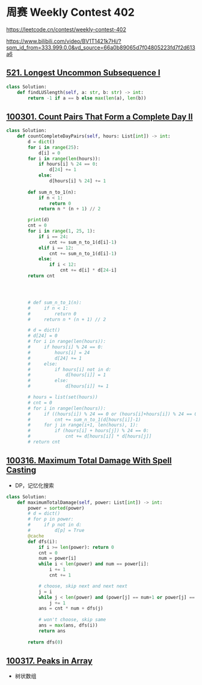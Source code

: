 

# 周赛 Weekly Contest 402


https://leetcode.cn/contest/weekly-contest-402

https://www.bilibili.com/video/BV1T1421k7Hi/?spm_id_from=333.999.0.0&vd_source=66a0b89065d7f04805223fd7f2d613a6

## [521. Longest Uncommon Subsequence I](https://leetcode.cn/problems/longest-uncommon-subsequence-i/)

```python
class Solution:
    def findLUSlength(self, a: str, b: str) -> int:
        return -1 if a == b else max(len(a), len(b))
```

## [100301. Count Pairs That Form a Complete Day II](https://leetcode.cn/contest/weekly-contest-402/problems/count-pairs-that-form-a-complete-day-ii/)

```python
class Solution:
    def countCompleteDayPairs(self, hours: List[int]) -> int:
        d = dict()
        for i in range(25):
            d[i] = 0
        for i in range(len(hours)):
            if hours[i] % 24 == 0:
                d[24] += 1
            else:
                d[hours[i] % 24] += 1
        
        def sum_n_to_1(n):
            if n < 1:
                return 0
            return n * (n + 1) // 2

        print(d)
        cnt = 0
        for i in range(1, 25, 1):
            if i == 24:
                cnt += sum_n_to_1(d[i]-1)
            elif i == 12:
                cnt += sum_n_to_1(d[i]-1)
            else:
                if i < 12:
                    cnt += d[i] * d[24-i]
        return cnt




        # def sum_n_to_1(n):
        #     if n < 1:
        #         return 0
        #     return n * (n + 1) // 2

        # d = dict()
        # d[24] = 0
        # for i in range(len(hours)):
        #     if hours[i] % 24 == 0:
        #         hours[i] = 24
        #         d[24] += 1
        #     else:
        #         if hours[i] not in d:
        #             d[hours[i]] = 1
        #         else:
        #             d[hours[i]] += 1

        # hours = list(set(hours))
        # cnt = 0
        # for i in range(len(hours)):
        #     if ((hours[i]) % 24 == 0 or (hours[i]+hours[i]) % 24 == 0) and d[hours[i]] > 1:
        #         cnt += sum_n_to_1(d[hours[i]]-1) 
        #     for j in range(i+1, len(hours), 1):
        #         if (hours[i] + hours[j]) % 24 == 0:
        #             cnt += d[hours[i]] * d[hours[j]]
        # return cnt
```

## [100316. Maximum Total Damage With Spell Casting](https://leetcode.cn/contest/weekly-contest-402/problems/maximum-total-damage-with-spell-casting/)

- DP，记忆化搜索

```python
class Solution:
    def maximumTotalDamage(self, power: List[int]) -> int:
        power = sorted(power)
        # d = dict()
        # for p in power:
        #     if p not in d:
        #         d[p] = True
        @cache
        def dfs(i):
            if i >= len(power): return 0
            cnt = 0
            num = power[i]
            while i < len(power) and num == power[i]:
                i += 1
                cnt += 1

            # choose, skip next and next next
            j = i
            while j < len(power) and (power[j] == num+1 or power[j] == num+2):
                j += 1
            ans = cnt * num + dfs(j)
            
            # won't choose, skip same
            ans = max(ans, dfs(i))
            return ans
        
        return dfs(0)
```

## [100317. Peaks in Array](https://leetcode.cn/contest/weekly-contest-402/problems/peaks-in-array/)

- 树状数组

```python
```

